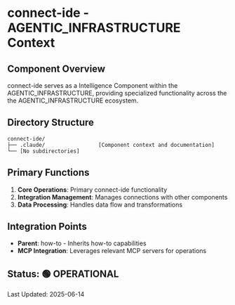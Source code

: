 # connect-ide - AGENTIC_INFRASTRUCTURE Context

## Component Overview

connect-ide serves as a Intelligence Component within the AGENTIC_INFRASTRUCTURE, providing specialized functionality across the the AGENTIC_INFRASTRUCTURE ecosystem.

## Directory Structure

```
connect-ide/
├── .claude/                 [Component context and documentation]
└── [No subdirectories]
```

## Primary Functions

1. **Core Operations**: Primary connect-ide functionality
2. **Integration Management**: Manages connections with other components
3. **Data Processing**: Handles data flow and transformations

## Integration Points

- **Parent**: how-to - Inherits how-to capabilities
- **MCP Integration**: Leverages relevant MCP servers for operations
  
## Status: 🟢 OPERATIONAL

Last Updated: 2025-06-14
